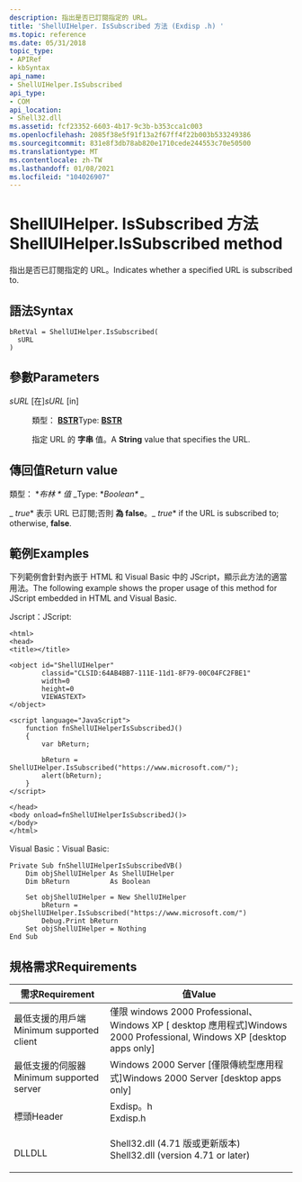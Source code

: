 ```yaml
---
description: 指出是否已訂閱指定的 URL。
title: 'ShellUIHelper. IsSubscribed 方法 (Exdisp .h) '
ms.topic: reference
ms.date: 05/31/2018
topic_type:
- APIRef
- kbSyntax
api_name:
- ShellUIHelper.IsSubscribed
api_type:
- COM
api_location:
- Shell32.dll
ms.assetid: fcf23352-6603-4b17-9c3b-b353cca1c003
ms.openlocfilehash: 2085f38e5f91f13a2f67ff4f22b003b533249386
ms.sourcegitcommit: 831e8f3db78ab820e1710cede244553c70e50500
ms.translationtype: MT
ms.contentlocale: zh-TW
ms.lasthandoff: 01/08/2021
ms.locfileid: "104026907"
---
```

# <a name="shelluihelperissubscribed-method"></a><span data-ttu-id="36211-103">ShellUIHelper. IsSubscribed 方法</span><span class="sxs-lookup"><span data-stu-id="36211-103">ShellUIHelper.IsSubscribed method</span></span>

<span data-ttu-id="36211-104">指出是否已訂閱指定的 URL。</span><span class="sxs-lookup"><span data-stu-id="36211-104">Indicates whether a specified URL is subscribed to.</span></span>

## <a name="syntax"></a><span data-ttu-id="36211-105">語法</span><span class="sxs-lookup"><span data-stu-id="36211-105">Syntax</span></span>


```JScript
bRetVal = ShellUIHelper.IsSubscribed(
  sURL
)
```



## <a name="parameters"></a><span data-ttu-id="36211-106">參數</span><span class="sxs-lookup"><span data-stu-id="36211-106">Parameters</span></span>

<dl> <dt>

<span data-ttu-id="36211-107">*sURL* \[在\]</span><span class="sxs-lookup"><span data-stu-id="36211-107">*sURL* \[in\]</span></span>
</dt> <dd>

<span data-ttu-id="36211-108">類型： **[ **BSTR**](/previous-versions/windows/desktop/automat/bstr)**</span><span class="sxs-lookup"><span data-stu-id="36211-108">Type: **[**BSTR**](/previous-versions/windows/desktop/automat/bstr)**</span></span>

<span data-ttu-id="36211-109">指定 URL 的 **字串** 值。</span><span class="sxs-lookup"><span data-stu-id="36211-109">A **String** value that specifies the URL.</span></span>

</dd> </dl>

## <a name="return-value"></a><span data-ttu-id="36211-110">傳回值</span><span class="sxs-lookup"><span data-stu-id="36211-110">Return value</span></span>

<span data-ttu-id="36211-111">類型： \**布林 \* 值* _</span><span class="sxs-lookup"><span data-stu-id="36211-111">Type: \**Boolean\** _</span></span>

<span data-ttu-id="36211-112">_ *true*\* 表示 URL 已訂閱;否則 **為 false**。</span><span class="sxs-lookup"><span data-stu-id="36211-112">_ *true*\* if the URL is subscribed to; otherwise, **false**.</span></span>

## <a name="examples"></a><span data-ttu-id="36211-113">範例</span><span class="sxs-lookup"><span data-stu-id="36211-113">Examples</span></span>

<span data-ttu-id="36211-114">下列範例會針對內嵌于 HTML 和 Visual Basic 中的 JScript，顯示此方法的適當用法。</span><span class="sxs-lookup"><span data-stu-id="36211-114">The following example shows the proper usage of this method for JScript embedded in HTML and Visual Basic.</span></span>

<span data-ttu-id="36211-115">Jscript：</span><span class="sxs-lookup"><span data-stu-id="36211-115">JScript:</span></span>


```JScript
<html>
<head>
<title></title>

<object id="ShellUIHelper"
        classid="CLSID:64AB4BB7-111E-11d1-8F79-00C04FC2FBE1"
        width=0
        height=0
        VIEWASTEXT>
</object>

<script language="JavaScript">
    function fnShellUIHelperIsSubscribedJ()
    {
        var bReturn;
        
        bReturn = ShellUIHelper.IsSubscribed("https://www.microsoft.com/");
        alert(bReturn);
    }
</script>

</head>
<body onload=fnShellUIHelperIsSubscribedJ()>
</body>
</html>
```



<span data-ttu-id="36211-116">Visual Basic：</span><span class="sxs-lookup"><span data-stu-id="36211-116">Visual Basic:</span></span>


```VB
Private Sub fnShellUIHelperIsSubscribedVB()
    Dim objShellUIHelper As ShellUIHelper
    Dim bReturn          As Boolean
    
    Set objShellUIHelper = New ShellUIHelper
        bReturn = objShellUIHelper.IsSubscribed("https://www.microsoft.com/")
        Debug.Print bReturn
    Set objShellUIHelper = Nothing
End Sub
```



## <a name="requirements"></a><span data-ttu-id="36211-117">規格需求</span><span class="sxs-lookup"><span data-stu-id="36211-117">Requirements</span></span>



| <span data-ttu-id="36211-118">需求</span><span class="sxs-lookup"><span data-stu-id="36211-118">Requirement</span></span> | <span data-ttu-id="36211-119">值</span><span class="sxs-lookup"><span data-stu-id="36211-119">Value</span></span> |
|-------------------------------------|----------------------------------------------------------------------------------------------------------------|
| <span data-ttu-id="36211-120">最低支援的用戶端</span><span class="sxs-lookup"><span data-stu-id="36211-120">Minimum supported client</span></span><br/> | <span data-ttu-id="36211-121">僅限 windows 2000 Professional、Windows XP \[ desktop 應用程式\]</span><span class="sxs-lookup"><span data-stu-id="36211-121">Windows 2000 Professional, Windows XP \[desktop apps only\]</span></span><br/>                                         |
| <span data-ttu-id="36211-122">最低支援的伺服器</span><span class="sxs-lookup"><span data-stu-id="36211-122">Minimum supported server</span></span><br/> | <span data-ttu-id="36211-123">Windows 2000 Server \[僅限傳統型應用程式\]</span><span class="sxs-lookup"><span data-stu-id="36211-123">Windows 2000 Server \[desktop apps only\]</span></span><br/>                                                           |
| <span data-ttu-id="36211-124">標頭</span><span class="sxs-lookup"><span data-stu-id="36211-124">Header</span></span><br/>                   | <dl> <span data-ttu-id="36211-125"><dt>Exdisp。h</dt></span><span class="sxs-lookup"><span data-stu-id="36211-125"><dt>Exdisp.h</dt></span></span> </dl>                            |
| <span data-ttu-id="36211-126">DLL</span><span class="sxs-lookup"><span data-stu-id="36211-126">DLL</span></span><br/>                      | <dl> <span data-ttu-id="36211-127"><dt>Shell32.dll (4.71 版或更新版本) </dt></span><span class="sxs-lookup"><span data-stu-id="36211-127"><dt>Shell32.dll (version 4.71 or later)</dt></span></span> </dl> |



 

 
